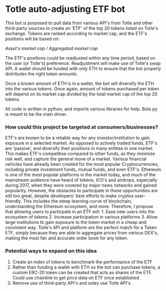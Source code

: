 # Totle auto-adjusting ETF bot

This bot is purposed to pull data from various API's from Totle and other third-party sources to create
an 'ETF' of the top 20 tokens listed on Totle's exchange. Tokens are ranked according to market cap,
and the ETF's positions will be based on:

*Asset's market cap / Aggregated market cap*

The ETF's positions could be readjusted within any time period, based on the user (or Totle's) preference.
Readjustment will make use of Totle's swap API.
A wallet should be funded with only ETH to ensure that the bot properly distributes the right token amounts.

Once a known amount of ETH is in a wallet, the bot will diversify the ETH into the various tokens. Once again,
amount of tokens purchased per token will depend on its market cap divided by the total market cap of the top 20
tokens.

All code is written in python, and imports various libraries for help. Bots.py is meant to be the main driver.

### How could this project be targeted at consumers/businesses?
ETF's are known to be a reliable way for any investor/institution to gain exposure in a selected market. As opposed to 
actively traded funds, ETF's are 'passive', and diversify their positions in many entities in one market. This
makes ETF's competitive compared to other funds, as they minimize risk well, and capture the general move of a market.
Various financial vehicles have already been created for the most popular Cryptocurrencies, including private
investment funds, mutual funds, and even ETF's. Ethereum is one of the most popular platforms in the market today, and much of 
the mainstream audience have heard of tokens, ICO's and airdrops, especially during 2017, when they were covered by major
news networks and gained popularity.
However, the obstacles to participate in these opportunities are still too great, despite developers' best efforts to make
cryptos user-friendly. This includes the steep learning-curve of blockchain, understanding the Ethereum ecosystem, and more.
Therefore, I propose that allowing users to particpate in an ETF will: 1. Ease new users into the ecosystem of tokens 
2. Increase participation in various platforms 3. Allow large institutions to gain exposure to the token market in a cheap and convinient way.
Totle's API and platform are the perfect match for a Token ETF, simply because they are able to aggregate prices from various DEX's,
making the most fair and accurate order book for any token.

### Potential ways to expand on this idea
1. Create an index of tokens to benchmark the performance of the ETF
2. Rather than funding a wallet with ETH so the bot can purchase tokens, a custom ERC-20 token can be 
   created that acts as shares of the ETF. Could use chainlink to get price data on ETF once established
3. Remove use of third-party API's and soley use Totle API's




